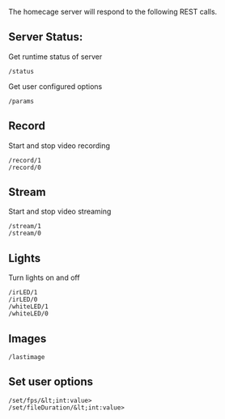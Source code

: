 The homecage server will respond to the following REST calls.


## Server Status: 

Get runtime status of server

    /status

Get user configured options

    /params 
    
## Record

Start and stop video recording

    /record/1 
    /record/0 

## Stream

Start and stop video streaming

    /stream/1 
    /stream/0 

## Lights

Turn lights on and off

    /irLED/1 
    /irLED/0 
    /whiteLED/1 
    /whiteLED/0 

## Images 

    /lastimage 

## Set user options

    /set/fps/&lt;int:value> 
    /set/fileDuration/&lt;int:value> 
